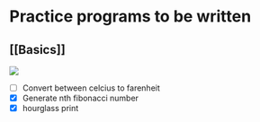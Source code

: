 # Practice programs to be written

## [[Basics]]

![](./../../../stickers/laptop.png)

- [ ] Convert between celcius to farenheit
- [x] Generate nth fibonacci number
- [x] hourglass print
